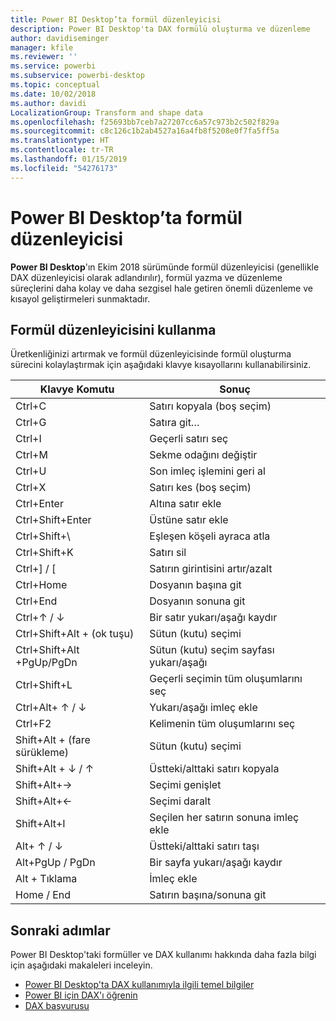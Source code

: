 ```yaml
---
title: Power BI Desktop’ta formül düzenleyicisi
description: Power BI Desktop'ta DAX formülü oluşturma ve düzenleme
author: davidiseminger
manager: kfile
ms.reviewer: ''
ms.service: powerbi
ms.subservice: powerbi-desktop
ms.topic: conceptual
ms.date: 10/02/2018
ms.author: davidi
LocalizationGroup: Transform and shape data
ms.openlocfilehash: f25693bb7ceb7a27207cc6a57c973b2c502f829a
ms.sourcegitcommit: c8c126c1b2ab4527a16a4fb8f5208e0f7fa5ff5a
ms.translationtype: HT
ms.contentlocale: tr-TR
ms.lasthandoff: 01/15/2019
ms.locfileid: "54276173"
---
```

# <a name="formula-editor-in-power-bi-desktop"></a>Power BI Desktop’ta formül düzenleyicisi

**Power BI Desktop**'ın Ekim 2018 sürümünde formül düzenleyicisi (genellikle DAX düzenleyicisi olarak adlandırılır), formül yazma ve düzenleme süreçlerini daha kolay ve daha sezgisel hale getiren önemli düzenleme ve kısayol geliştirmeleri sunmaktadır. 

## <a name="using-the-formula-editor"></a>Formül düzenleyicisini kullanma

Üretkenliğinizi artırmak ve formül düzenleyicisinde formül oluşturma sürecini kolaylaştırmak için aşağıdaki klavye kısayollarını kullanabilirsiniz.


|Klavye Komutu  |Sonuç  |
|---------|---------|
|Ctrl+C  | Satırı kopyala (boş seçim) |
|Ctrl+G  |Satıra git… |
|Ctrl+I  |Geçerli satırı seç  |
|Ctrl+M  |Sekme odağını değiştir |
|Ctrl+U  |Son imleç işlemini geri al  |
|Ctrl+X   | Satırı kes (boş seçim) |
|Ctrl+Enter  |Altına satır ekle  |
|Ctrl+Shift+Enter  |Üstüne satır ekle  |
|Ctrl+Shift+\  |Eşleşen köşeli ayraca atla  |
|Ctrl+Shift+K  |Satırı sil  |
|Ctrl+] / [  |Satırın girintisini artır/azalt  |
|Ctrl+Home  |Dosyanın başına git  |
|Ctrl+End  |Dosyanın sonuna git  |
|Ctrl+↑ / ↓   |Bir satır yukarı/aşağı kaydır  |
|Ctrl+Shift+Alt + (ok tuşu)  |Sütun (kutu) seçimi  |
|Ctrl+Shift+Alt +PgUp/PgDn  |Sütun (kutu) seçim sayfası yukarı/aşağı |
|Ctrl+Shift+L  |Geçerli seçimin tüm oluşumlarını seç |
|Ctrl+Alt+ ↑ / ↓  |Yukarı/aşağı imleç ekle  |
|Ctrl+F2  |Kelimenin tüm oluşumlarını seç | 
|Shift+Alt + (fare sürükleme) |Sütun (kutu) seçimi  |
|Shift+Alt + ↓ / ↑  |Üstteki/alttaki satırı kopyala  |
|Shift+Alt+→  |Seçimi genişlet  |
|Shift+Alt+←  |Seçimi daralt |
|Shift+Alt+I  |Seçilen her satırın sonuna imleç ekle |
|Alt+ ↑ / ↓  | Üstteki/alttaki satırı taşı |
|Alt+PgUp / PgDn  |Bir sayfa yukarı/aşağı kaydır  |
|Alt + Tıklama  |İmleç ekle  |
|Home / End  |Satırın başına/sonuna git  |

## <a name="next-steps"></a>Sonraki adımlar

Power BI Desktop'taki formüller ve DAX kullanımı hakkında daha fazla bilgi için aşağıdaki makaleleri inceleyin.

* [Power BI Desktop'ta DAX kullanımıyla ilgili temel bilgiler](desktop-quickstart-learn-dax-basics.md)
* [Power BI için DAX'ı öğrenin](https://docs.microsoft.com/power-bi/guided-learning/introductiontodax?tutorial-step=1)
* [DAX başvurusu](https://msdn.microsoft.com/query-bi/dax/data-analysis-expressions-dax-reference)

